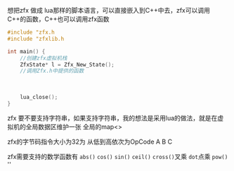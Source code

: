 想把zfx 做成 lua那样的脚本语言，可以直接嵌入到C++中去，zfx可以调用C++的函数，C++也可以调用zfx函数
```c++
#include "zfx.h
#include "zfxlib.h

int main() {
    //创建zfx虚拟机栈
    ZfxState* l = Zfx_New_State();
    //调用Zfx.h中提供的函数
    
    
    
    lua_close();
}
```

zfx 要不要支持字符串，如果支持字符串，我的想法是采用lua的做法，就是在虚拟机的全局数据区维护一张
全局的map<>


zfx的字节码指令大小为32为 从低到高依次为OpCode A B C


zfx需要支持的数学函数有 `abs()` `cos()` `sin()` `ceil()`
`cross()`叉乘 `dot`点乘 `pow()` ''
